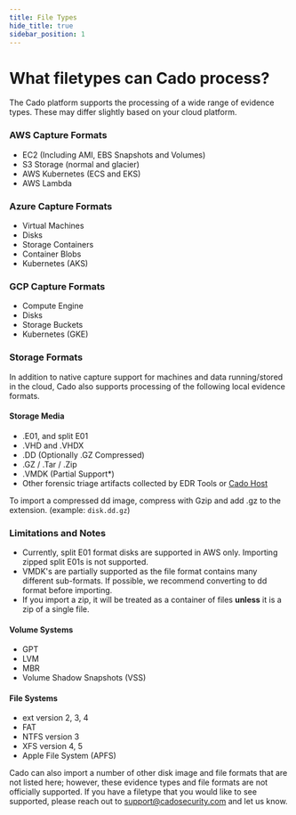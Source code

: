 ```yaml
---
title: File Types
hide_title: true
sidebar_position: 1
---
```


# What filetypes can Cado process?
The Cado platform supports the processing of a wide range of evidence types.  These may differ slightly based on your cloud platform.

### AWS Capture Formats
- EC2 (Including AMI, EBS Snapshots and Volumes)
- S3 Storage (normal and glacier)
- AWS Kubernetes (ECS and EKS)
- AWS Lambda

### Azure Capture Formats
- Virtual Machines 
- Disks
- Storage Containers
- Container Blobs
- Kubernetes (AKS)

### GCP Capture Formats
- Compute Engine
- Disks
- Storage Buckets
- Kubernetes (GKE)

### Storage Formats
In addition to native capture support for machines and data running/stored in the cloud, Cado also supports processing of the following local evidence formats.  

#### Storage Media
- .E01, and split E01
- .VHD and .VHDX
- .DD (Optionally .GZ Compressed)
- .GZ / .Tar / .Zip
- .VMDK (Partial Support*)
- Other forensic triage artifacts collected by EDR Tools or [Cado Host](/cado/discovery-import/cado-host/intro)

To import a compressed dd image, compress with Gzip and add .gz to the extension. (example: `disk.dd.gz`)


### Limitations and Notes
- Currently, split E01 format disks are supported in AWS only. Importing zipped split E01s is not supported.
- VMDK's are partially supported as the file format contains many different sub-formats. If possible, we recommend converting to dd format before importing.
- If you import a zip, it will be treated as a container of files **unless** it is a zip of a single file.

#### Volume Systems
- GPT
- LVM
- MBR
- Volume Shadow Snapshots (VSS)

#### File Systems
- ext version 2, 3, 4
- FAT
- NTFS version 3
- XFS version 4, 5
- Apple File System (APFS) 

Cado can also import a number of other disk image and file formats that are not listed here; however, these evidence types and file formats are not officially supported.  If you have a filetype that you would like to see supported, please reach out to support@cadosecurity.com and let us know.